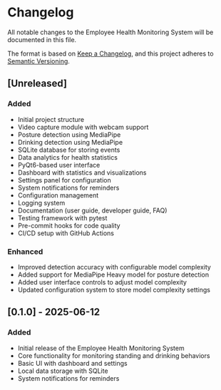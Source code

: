 # Changelog

All notable changes to the Employee Health Monitoring System will be documented in this file.

The format is based on [Keep a Changelog](https://keepachangelog.com/en/1.0.0/),
and this project adheres to [Semantic Versioning](https://semver.org/spec/v2.0.0.html).

## [Unreleased]

### Added
- Initial project structure
- Video capture module with webcam support
- Posture detection using MediaPipe
- Drinking detection using MediaPipe
- SQLite database for storing events
- Data analytics for health statistics
- PyQt6-based user interface
- Dashboard with statistics and visualizations
- Settings panel for configuration
- System notifications for reminders
- Configuration management
- Logging system
- Documentation (user guide, developer guide, FAQ)
- Testing framework with pytest
- Pre-commit hooks for code quality
- CI/CD setup with GitHub Actions

### Enhanced
- Improved detection accuracy with configurable model complexity
- Added support for MediaPipe Heavy model for posture detection
- Added user interface controls to adjust model complexity
- Updated configuration system to store model complexity settings

## [0.1.0] - 2025-06-12

### Added
- Initial release of the Employee Health Monitoring System
- Core functionality for monitoring standing and drinking behaviors
- Basic UI with dashboard and settings
- Local data storage with SQLite
- System notifications for reminders
